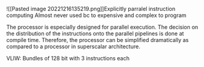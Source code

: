 ![[Pasted image 20221216135219.png]]Explicitly parralel instruction computing
Almost never used bc to expensive and complex to program

The processor is especially designed for parallel execution. The decision on the distribution of the instructions onto the parallel pipelines is done at compile time. Therefore, the processor can be simplified dramatically as compared to a processor in superscalar architecture.

VLIW: Bundles of 128 bit with 3 instructions each
